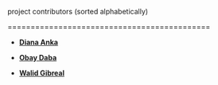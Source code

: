 project contributors (sorted alphabetically)

============================================

* **[Diana Anka](https://github.com/Diana999ma)**

* **[Obay Daba](https://github.com/bayoog)**

* **[Walid Gibreal]()**
